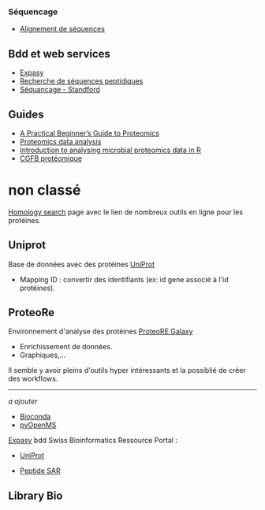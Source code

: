 ### Séquencage 

* [Alignement de séquences](https://blast.ncbi.nlm.nih.gov/Blast.cgi?PROGRAM=blastp&PAGE_TYPE=BlastSearch&BLAST_SPEC=blast2seq&LINK_LOC=blasttab)

## Bdd et web services

* [Expasy](https://web.expasy.org/protparam)
* [Recherche de séquences peptidiques](https://blast.ncbi.nlm.nih.gov/Blast.cgi?PAGE=Proteins)
* [Séquancage - Standford](https://data-science-sequencing.github.io)

## Guides

* [A Practical Beginner’s Guide to Proteomics](https://jessegmeyerlab.github.io/proteomics-tutorial)
* [Proteomics data analysis](https://pnnl-comp-mass-spec.github.io/proteomics-data-analysis-tutorial/index.html)
* [Introduction to analysing microbial proteomics data in R](https://microsud.github.io/Bacterial-Proteomics-in-R/tutorial_main_doc.html#KEGG_metabolic_map)
* [CGFB protéomique](https://proteome.cgfb.u-bordeaux.fr/fr/publications)

# non classé

[Homology search](https://molbiol-tools.ca/Homology.htm) page avec le lien de nombreux outils en ligne pour les protéines.

## Uniprot 

Base de données avec des protéines [UniProt](https://www.uniprot.org)

* Mapping ID : convertir des identifiants (ex: id gene associé à l'id protéines).

## ProteoRe

Environnement d'analyse des protéines [ProteoRE Galaxy](https://proteore.org/) 

* Enrichissement de données.
* Graphiques,...

Il semble y avoir pleins d'outils hyper intéressants et la possiblié de créer des workflows.

-----
_a ajouter_
* [Bioconda](https://bioconda.github.io/conda-package_index.html)
* [pyOpenMS](https://pyopenms.readthedocs.io/en/latest/index.html)

[Expasy](https://www.expasy.org/) bdd Swiss Bioinformatics Ressource Portal :
	
* [UniProt](https://www.uniprot.org/)

* [Peptide SAR](https://github.com/Merck/PepSeA)

## Library Bio